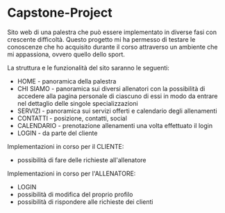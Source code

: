 # Capstone-Project

Sito web di una palestra che può essere implementato in diverse fasi con crescente difficoltà. 
Questo progetto mi ha permesso di testare le conoscenze che ho acquisito durante il corso attraverso un ambiente che mi appassiona, ovvero quello dello sport.

La struttura e le funzionalità del sito saranno le seguenti:

- HOME - panoramica della palestra
- CHI SIAMO - panoramica sui diversi allenatori con la possibilità di accedere alla pagina personale di ciascuno di essi in modo da entrare nel dettaglio delle singole specializzazioni
- SERVIZI - panoramica sui servizi offerti e calendario degli allenamenti
- CONTATTI - posizione, contatti, social
- CALENDARIO - prenotazione allenamenti una volta effettuato il login
- LOGIN - da parte del cliente

Implementazioni in corso per il CLIENTE:
- possibilità di fare delle richieste all'allenatore

Implementazioni in corso per l'ALLENATORE:
- LOGIN 
- possibilità di modifica del proprio profilo
- possibilità di rispondere alle richieste dei clienti

